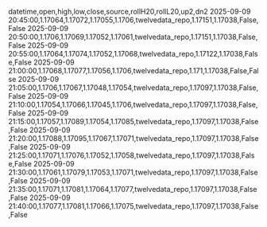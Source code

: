 datetime,open,high,low,close,source,rollH20,rollL20,up2,dn2
2025-09-09 20:45:00,1.17064,1.17072,1.17055,1.1706,twelvedata_repo,1.17151,1.17038,False,False
2025-09-09 20:50:00,1.1706,1.17069,1.17052,1.17061,twelvedata_repo,1.17151,1.17038,False,False
2025-09-09 20:55:00,1.17064,1.17074,1.17052,1.17068,twelvedata_repo,1.17122,1.17038,False,False
2025-09-09 21:00:00,1.17068,1.17077,1.17056,1.1706,twelvedata_repo,1.171,1.17038,False,False
2025-09-09 21:05:00,1.1706,1.17067,1.17048,1.17054,twelvedata_repo,1.17097,1.17038,False,False
2025-09-09 21:10:00,1.17054,1.17066,1.17045,1.1706,twelvedata_repo,1.17097,1.17038,False,False
2025-09-09 21:15:00,1.17057,1.17089,1.17054,1.17085,twelvedata_repo,1.17097,1.17038,False,False
2025-09-09 21:20:00,1.17088,1.17095,1.17067,1.17071,twelvedata_repo,1.17097,1.17038,False,False
2025-09-09 21:25:00,1.17071,1.17076,1.17052,1.17058,twelvedata_repo,1.17097,1.17038,False,False
2025-09-09 21:30:00,1.17061,1.17079,1.17053,1.17071,twelvedata_repo,1.17097,1.17038,False,False
2025-09-09 21:35:00,1.17071,1.17081,1.17064,1.17077,twelvedata_repo,1.17097,1.17038,False,False
2025-09-09 21:40:00,1.17077,1.17081,1.17066,1.17075,twelvedata_repo,1.17097,1.17038,False,False
